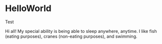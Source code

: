 # HelloWorld
Test

Hi all! My special ability is being able to sleep anywhere, anytime. I like fish (eating purposes), cranes (non-eating purposes), and swimming. 
